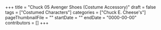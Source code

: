 +++
title = "Chuck 05 Avenger Shoes (Costume Accessory)"
draft = false
tags = ["Costumed Characters"]
categories = ["Chuck E. Cheese's"]
pageThumbnailFile = ""
startDate = ""
endDate = "0000-00-00"
contributors = []
+++
